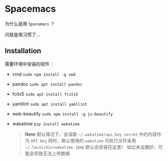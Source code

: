 # Spacemacs

为什么是用 `Spacemacs` ？

问就是用习惯了...

## Installation

需要环境中安装的软件：

- vmd `sudo npm install -g vmd`

- pandoc `sudo apt install pandoc`

- fcitx5 `sudo apt install fcitx5`

- yamllint `sudo apt install yamllint`

- web-beautify `sudo npm install -g js-beautify`

- wakatime `pip install wakatime`

    > **Note**
    > 默认情况下，会读取 `~/.wakatime/api_key.secret` 中的内容作为 `API Key`
    > 同时，默认使用的 `wakatime` 可执行文件采用 `~/.local/bin/wakatime`（pip 默认会安装在这里）
    > 如过未设置好，可能会导致无法上传数据

